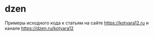 # dzen

Примеры исходного кода к статьям на сайте https://kotyara12.ru и канале https://dzen.ru/kotyara12
